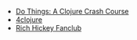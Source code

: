 * [Do Things: A Clojure Crash Course](http://www.braveclojure.com/do-things/)
* [4clojure](https://www.4clojure.com/)
* [Rich Hickey Fanclub](https://github.com/tallesl/Rich-Hickey-fanclub)

